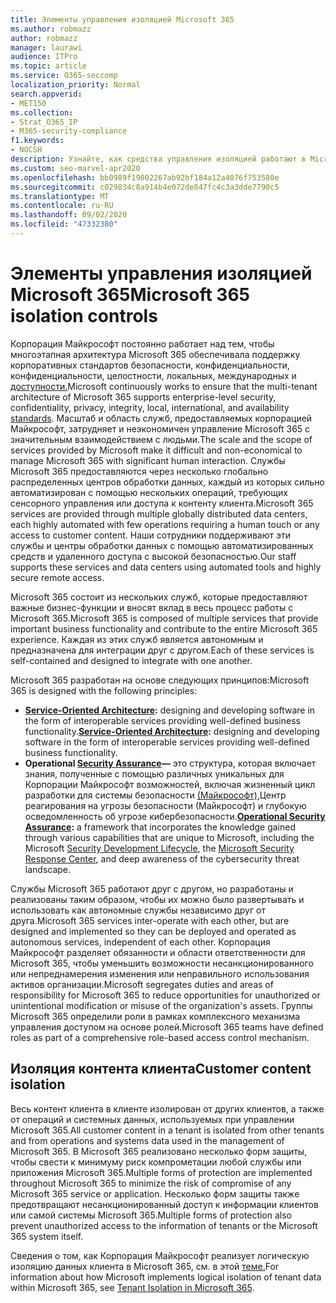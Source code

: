 ```yaml
---
title: Элементы управления изоляцией Microsoft 365
ms.author: robmazz
author: robmazz
manager: laurawi
audience: ITPro
ms.topic: article
ms.service: O365-seccomp
localization_priority: Normal
search.appverid:
- MET150
ms.collection:
- Strat_O365_IP
- M365-security-compliance
f1.keywords:
- NOCSH
description: Узнайте, как средства управления изоляцией работают в Microsoft 365, позволяя службам работать или оставаться автономными по мере необходимости.
ms.custom: seo-marvel-apr2020
ms.openlocfilehash: bb0989f19002267ab92bf184a12a4076f753580e
ms.sourcegitcommit: c029834c8a914b4e072de847fc4c3a3dde7790c5
ms.translationtype: MT
ms.contentlocale: ru-RU
ms.lasthandoff: 09/02/2020
ms.locfileid: "47332380"
---
```

# <a name="microsoft-365-isolation-controls"></a><span data-ttu-id="e6bcd-103">Элементы управления изоляцией Microsoft 365</span><span class="sxs-lookup"><span data-stu-id="e6bcd-103">Microsoft 365 isolation controls</span></span> 

<span data-ttu-id="e6bcd-104">Корпорация Майкрософт постоянно работает над тем, чтобы многоэтапная архитектура Microsoft 365 обеспечивала поддержку корпоративных стандартов безопасности, конфиденциальности, конфиденциальности, целостности, локальных, международных и [доступности.](https://www.microsoft.com/TrustCenter/Compliance?service=Office#Icons)</span><span class="sxs-lookup"><span data-stu-id="e6bcd-104">Microsoft continuously works to ensure that the multi-tenant architecture of Microsoft 365 supports enterprise-level security, confidentiality, privacy, integrity, local, international, and availability [standards](https://www.microsoft.com/TrustCenter/Compliance?service=Office#Icons).</span></span> <span data-ttu-id="e6bcd-105">Масштаб и область служб, предоставляемых корпорацией Майкрософт, затрудняет и неэкономичен управление Microsoft 365 с значительным взаимодействием с людьми.</span><span class="sxs-lookup"><span data-stu-id="e6bcd-105">The scale and the scope of services provided by Microsoft make it difficult and non-economical to manage Microsoft 365 with significant human interaction.</span></span> <span data-ttu-id="e6bcd-106">Службы Microsoft 365 предоставляются через несколько глобально распределенных центров обработки данных, каждый из которых сильно автоматизирован с помощью нескольких операций, требующих сенсорного управления или доступа к контенту клиента.</span><span class="sxs-lookup"><span data-stu-id="e6bcd-106">Microsoft 365 services are provided through multiple globally distributed data centers, each highly automated with few operations requiring a human touch or any access to customer content.</span></span> <span data-ttu-id="e6bcd-107">Наши сотрудники поддерживают эти службы и центры обработки данных с помощью автоматизированных средств и удаленного доступа с высокой безопасностью.</span><span class="sxs-lookup"><span data-stu-id="e6bcd-107">Our staff supports these services and data centers using automated tools and highly secure remote access.</span></span> 

<span data-ttu-id="e6bcd-108">Microsoft 365 состоит из нескольких служб, которые предоставляют важные бизнес-функции и вносят вклад в весь процесс работы с Microsoft 365.</span><span class="sxs-lookup"><span data-stu-id="e6bcd-108">Microsoft 365 is composed of multiple services that provide important business functionality and contribute to the entire Microsoft 365 experience.</span></span> <span data-ttu-id="e6bcd-109">Каждая из этих служб является автономным и предназначена для интеграции друг с другом.</span><span class="sxs-lookup"><span data-stu-id="e6bcd-109">Each of these services is self-contained and designed to integrate with one another.</span></span>

<span data-ttu-id="e6bcd-110">Microsoft 365 разработан на основе следующих принципов:</span><span class="sxs-lookup"><span data-stu-id="e6bcd-110">Microsoft 365 is designed with the following principles:</span></span>

 - <span data-ttu-id="e6bcd-111">**[Service-Oriented Architecture](https://docs.microsoft.com/previous-versions/aa480021(v=msdn.10)):** designing and developing software in the form of interoperable services providing well-defined business functionality.</span><span class="sxs-lookup"><span data-stu-id="e6bcd-111">**[Service-Oriented Architecture](https://docs.microsoft.com/previous-versions/aa480021(v=msdn.10)):** designing and developing software in the form of interoperable services providing well-defined business functionality.</span></span>
 - <span data-ttu-id="e6bcd-112">**Operational [Security Assurance](https://www.microsoft.com/download/details.aspx?id=40872)—** это структура, которая включает знания, полученные с помощью различных уникальных для [](https://technet.microsoft.com/library/dn440717.aspx)Корпорации Майкрософт возможностей, включая жизненный цикл разработки для системы безопасности [(Майкрософт),](https://www.microsoft.com/sdl/default.aspx)Центр реагирования на угрозы безопасности (Майкрософт) и глубокую осведомленность об угрозе кибербезопасности.</span><span class="sxs-lookup"><span data-stu-id="e6bcd-112">**[Operational Security Assurance](https://www.microsoft.com/download/details.aspx?id=40872):** a framework that incorporates the knowledge gained through various capabilities that are unique to Microsoft, including the Microsoft [Security Development Lifecycle](https://www.microsoft.com/sdl/default.aspx), the [Microsoft Security Response Center](https://technet.microsoft.com/library/dn440717.aspx), and deep awareness of the cybersecurity threat landscape.</span></span>

<span data-ttu-id="e6bcd-113">Службы Microsoft 365 работают друг с другом, но разработаны и реализованы таким образом, чтобы их можно было развертывать и использовать как автономные службы независимо друг от друга.</span><span class="sxs-lookup"><span data-stu-id="e6bcd-113">Microsoft 365 services inter-operate with each other, but are designed and implemented so they can be deployed and operated as autonomous services, independent of each other.</span></span> <span data-ttu-id="e6bcd-114">Корпорация Майкрософт разделяет обязанности и области ответственности для Microsoft 365, чтобы уменьшить возможности несанкционированного или непреднамерения изменения или неправильного использования активов организации.</span><span class="sxs-lookup"><span data-stu-id="e6bcd-114">Microsoft segregates duties and areas of responsibility for Microsoft 365 to reduce opportunities for unauthorized or unintentional modification or misuse of the organization's assets.</span></span> <span data-ttu-id="e6bcd-115">Группы Microsoft 365 определили роли в рамках комплексного механизма управления доступом на основе ролей.</span><span class="sxs-lookup"><span data-stu-id="e6bcd-115">Microsoft 365 teams have defined roles as part of a comprehensive role-based access control mechanism.</span></span>

## <a name="customer-content-isolation"></a><span data-ttu-id="e6bcd-116">Изоляция контента клиента</span><span class="sxs-lookup"><span data-stu-id="e6bcd-116">Customer content isolation</span></span>

<span data-ttu-id="e6bcd-117">Весь контент клиента в клиенте изолирован от других клиентов, а также от операций и системных данных, используемых при управлении Microsoft 365.</span><span class="sxs-lookup"><span data-stu-id="e6bcd-117">All customer content in a tenant is isolated from other tenants and from operations and systems data used in the management of Microsoft 365.</span></span> <span data-ttu-id="e6bcd-118">В Microsoft 365 реализовано несколько форм защиты, чтобы свести к минимуму риск компрометации любой службы или приложения Microsoft 365.</span><span class="sxs-lookup"><span data-stu-id="e6bcd-118">Multiple forms of protection are implemented throughout Microsoft 365 to minimize the risk of compromise of any Microsoft 365 service or application.</span></span> <span data-ttu-id="e6bcd-119">Несколько форм защиты также предотвращают несанкционированный доступ к информации клиентов или самой системы Microsoft 365.</span><span class="sxs-lookup"><span data-stu-id="e6bcd-119">Multiple forms of protection also prevent unauthorized access to the information of tenants or the Microsoft 365 system itself.</span></span>

<span data-ttu-id="e6bcd-120">Сведения о том, как Корпорация Майкрософт реализует логическую изоляцию данных клиента в Microsoft 365, см. в этой [теме.](microsoft-365-tenant-isolation-overview.md)</span><span class="sxs-lookup"><span data-stu-id="e6bcd-120">For information about how Microsoft implements logical isolation of tenant data within Microsoft 365, see [Tenant Isolation in Microsoft 365](microsoft-365-tenant-isolation-overview.md).</span></span>

